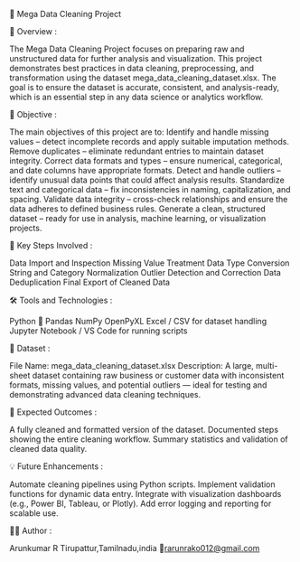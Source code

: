 🧹 Mega Data Cleaning Project

📘 Overview :

The Mega Data Cleaning Project focuses on preparing raw and unstructured data for further analysis and visualization. This project demonstrates best practices in data cleaning, preprocessing, and transformation using the dataset mega_data_cleaning_dataset.xlsx. The goal is to ensure the dataset is accurate, consistent, and analysis-ready, which is an essential step in any data science or analytics workflow.

🎯 Objective :

The main objectives of this project are to: Identify and handle missing values – detect incomplete records and apply suitable imputation methods. Remove duplicates – eliminate redundant entries to maintain dataset integrity. Correct data formats and types – ensure numerical, categorical, and date columns have appropriate formats. Detect and handle outliers – identify unusual data points that could affect analysis results. Standardize text and categorical data – fix inconsistencies in naming, capitalization, and spacing. Validate data integrity – cross-check relationships and ensure the data adheres to defined business rules. Generate a clean, structured dataset – ready for use in analysis, machine learning, or visualization projects.

🧠 Key Steps Involved :

Data Import and Inspection Missing Value Treatment Data Type Conversion String and Category Normalization Outlier Detection and Correction Data Deduplication Final Export of Cleaned Data

🛠️ Tools and Technologies :

Python 🐍 Pandas NumPy OpenPyXL Excel / CSV for dataset handling Jupyter Notebook / VS Code for running scripts

📂 Dataset :

File Name: mega_data_cleaning_dataset.xlsx Description: A large, multi-sheet dataset containing raw business or customer data with inconsistent formats, missing values, and potential outliers — ideal for testing and demonstrating advanced data cleaning techniques.

🚀 Expected Outcomes :

A fully cleaned and formatted version of the dataset. Documented steps showing the entire cleaning workflow. Summary statistics and validation of cleaned data quality.

💡 Future Enhancements :

Automate cleaning pipelines using Python scripts. Implement validation functions for dynamic data entry. Integrate with visualization dashboards (e.g., Power BI, Tableau, or Plotly). Add error logging and reporting for scalable use.

👨‍💻 Author :

Arunkumar R Tirupattur,Tamilnadu,india 📧rarunrako012@gmail.com
